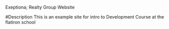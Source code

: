 Exeptiona; Realty Group Website

#Description 
This is an example site for intro to Development Course at the flatiron school
